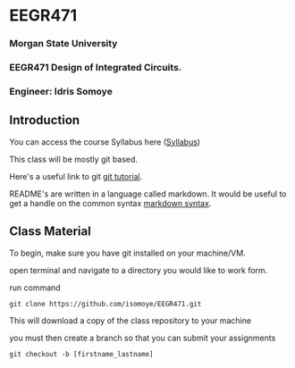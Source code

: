 # EEGR471
[comment]: <> (ALL submissions through git will be required to follow the header format below)
[comment]: <> (HEADER START)
<h3>Morgan State University</h3>

<h3>EEGR471 Design of Integrated Circuits.</h3>

<h3>Engineer: Idris Somoye</h3>

[comment]: <> (HEADER END)

<h2></h2>

<h2> Introduction </h2>

You can access the course Syllabus here ([Syllabus](sections/EEGR471_Syllabus_Final.docx))

This class will be mostly git based.

Here's a useful link to git [git tutorial](https://product.hubspot.com/blog/git-and-github-tutorial-for-beginners).

README's are written in a language called markdown. It would be useful to get a handle on the common syntax [markdown syntax](https://www.markdownguide.org/basic-syntax).

<h2> Class Material </h2>

To begin, make sure you have git installed on your machine/VM.

open terminal and navigate to a directory you would like to work form.

run command

``git clone https://github.com/isomoye/EEGR471.git``

This will download a copy of the class repository to your machine

you must then create a branch so that you can submit your assignments

``git checkout -b [firstname_lastname]``



